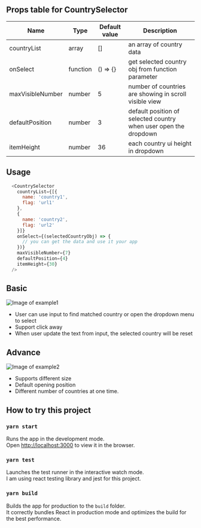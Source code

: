 ## Props table for CountrySelector

| Name   |      Type      |  Default value | Description
|----------|---------------|--------------|----------|
| countryList|  array | [] | an array of country data
| onSelect|    function    |  () => {} |  get selected country obj from function parameter
| maxVisibleNumber | number|    5 | number of countries are showing in scroll visible view
| defaultPosition | number|    3 |  default position of selected country when user open the dropdown
| itemHeight | number|    36 |  each country ui height in dropdown


## Usage

```javascript
  <CountrySelector
    countryList={[{
      name: 'country1',
      flag: 'url1'
    },
    {
      name: 'country2',
      flag: 'url2'
    }]}
    onSelect={(selectedCountryObj) => {
      // you can get the data and use it your app
    })}
    maxVisibleNumber={7}
    defaultPosition={4}
    itemHeight={30}
  />
```

## Basic
![Image of example1](https://i.ibb.co/xDzD8qZ/example1.png)

- User can use input to find matched country or open the dropdown menu to select
- Support click away
- When user update the text from input, the selected country will be reset

## Advance

![Image of example2](https://i.ibb.co/SRCCBPq/example2.png)
 - Supports different size
 - Default opening position
 - Different number of countries at one time.

## How to try this project

### `yarn start`

Runs the app in the development mode.\
Open [http://localhost:3000](http://localhost:3000) to view it in the browser.

### `yarn test`

Launches the test runner in the interactive watch mode.\
I am using react testing library and jest for this project.

### `yarn build`

Builds the app for production to the `build` folder.\
It correctly bundles React in production mode and optimizes the build for the best performance.


